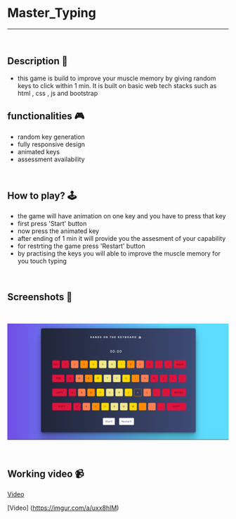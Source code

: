# **Master_Typing**

---

<br>

## **Description 📃** 
- this game is build to improve your muscle memory by giving random keys to click within 1 min. It is built on basic web tech stacks such as html , css , js and bootstrap

## **functionalities 🎮** 
- random key generation
- fully responsive design
- animated keys 
- assessment availability 
<br>

## **How to play? 🕹️**
- the game will have animation on one key and you have to press that key
- first press 'Start' button
- now press the animated key
- after ending of 1 min it will provide you the assesment of your capability
- for restrting the game press 'Restart' button
- by practising the keys you will able to improve the muscle memory for you touch typing

<br>

## **Screenshots 📸**

<br>

![image](../../assets/images/Master_Typing.png)

<br>

## **Working video 📹**
<!-- add your working video over here -->

 [Video](https://i.imgur.com/w56sUaV.mp4)
 <!--after some changes in button functionality-->
 [Video] (https://imgur.com/a/uxx8hlM)
 
